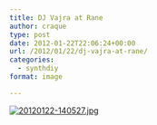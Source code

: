 ```yaml
---
title: DJ Vajra at Rane
author: craque
type: post
date: 2012-01-22T22:06:24+00:00
url: /2012/01/22/dj-vajra-at-rane/
categories:
  - synthdiy
format: image

---
```

[<img src="/img/2012/01/20120122-140527.jpg" alt="20120122-140527.jpg" class="alignnone size-full" />][1]

 [1]: /img/2012/01/20120122-140527.jpg
